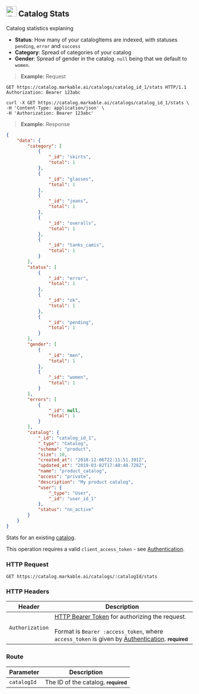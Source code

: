 
## <img src="images/get-catalog_icon.png" alt="get-catalog-objects_icon" width="28px" height="auto"> Catalog Stats

Catalog statistics explaning

* __Status__: How many of your catalogItems are indexed, with statuses `pending`, `error` and `success`
* __Category__: Spread of categories of your catalog
* __Gender__: Spread of gender in the catalog. `null` being that we default to `women`.

> **Example:** Request

```http
GET https://catalog.markable.ai/catalogs/catalog_id_1/stats HTTP/1.1
Authorization: Bearer 123abc
```

```shell
curl -X GET https://catalog.markable.ai/catalogs/catalog_id_1/stats \
-H 'Content-Type: application/json' \
-H 'Authorization: Bearer 123abc'
```

<!--
```python
import requests

url = "https://catalog.markable.ai/catalogs/catalog-1/stats"

headers = {
    'Content-Type': "application/json",
    'Authorization': "Bearer 123abc",
    }

response = requests.request("GET", url, headers=headers)

print(response.text)
```
-->

> **Example:** Response

```json
{
    "data": {
        "category": [
            {
                "_id": "skirts",
                "total": 1
            },
            {
                "_id": "glasses",
                "total": 1
            },
            {
                "_id": "jeans",
                "total": 1
            },
            {
                "_id": "overalls",
                "total": 1
            },
            {
                "_id": "tanks_camis",
                "total": 1
            }
        ],
        "status": [
            {
                "_id": "error",
                "total": 1
            },
            {
                "_id": "ok",
                "total": 1
            },
            {
                "_id": "pending",
                "total": 1
            }
        ],
        "gender": [
            {
                "_id": "men",
                "total": 1
            },
            {
                "_id": "women",
                "total": 1
            }
        ],
        "errors": [
            {
                "_id": null,
                "total": 1
            }
        ],
        "catalog": {
            "_id": "catalog_id_1",
            "_type": "Catalog",
            "schema": "product",
            "size": 10,
            "created_at": "2018-12-06T22:11:51.391Z",
            "updated_at": "2019-03-02T17:40:40.728Z",
            "name": "product_catalog",
            "access": "private",
            "description": "My product catalog",
            "user": {
                "_type": "User",
                "_id": "user_id_1"
            },
            "status": "nn_active"
        }
    }
}
```


Stats for an existing [catalog](#the-catalog-object).

<aside class="notice">
    This operation requires a valid <code>client_access_token</code> - see <a href="#authentication">Authentication</a>.
</aside>


### HTTP Request

`GET https://catalog.markable.ai/catalogs/:catalogId/stats`

### HTTP Headers

Header              | Description
----------          | ----------
`Authorization`     | [HTTP Bearer Token](https://tools.ietf.org/html/rfc6750) for authorizing the request. <br><br>Format is `Bearer :access_token`, where `access_token` is given by [Authentication](#authentication). **<small>required</small>**


### Route

Parameter       | Description
----------      | ----------
`catalogId`     | The ID of the catalog. **<small>required</small>**

